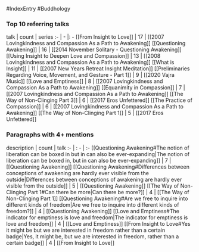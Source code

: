 #IndexEntry #Buddhology

### Top 10 referring talks
talk | count | series
:- | - |: -
[[From Insight to Love]] | 17 | [[2007 Lovingkindness and Compassion As a Path to Awakening]]
[[Questioning Awakening]] | 16 | [[2014 November Solitary - Questioning Awakening]]
[[Using Insight to Deepen Love and Compassion]] | 13 | [[2008 Lovingkindness and Compassion As a Path to Awakening]]
[[What is Insight]] | 11 | [[2007 New Years Retreat Insight Meditation]]
[[Preliminaries Regarding Voice, Movement, and Gesture - Part 1]] | 9 | [[2020 Vajra Music]]
[[Love and Emptiness]] | 8 | [[2007 Lovingkindness and Compassion As a Path to Awakening]]
[[Equanimity in Compassion]] | 7 | [[2007 Lovingkindness and Compassion As a Path to Awakening]]
[[The Way of Non-Clinging Part 3]] | 6 | [[2017 Eros Unfettered]]
[[The Practice of Compassion]] | 6 | [[2007 Lovingkindness and Compassion As a Path to Awakening]]
[[The Way of Non-Clinging Part 1]] | 5 | [[2017 Eros Unfettered]]

### Paragraphs with 4+ mentions
description | count | talk
:- | : - | :-
[[Questioning Awakening#The notion of liberation can be boxed in but in can also be ever-expanding\|The notion of liberation can be boxed in, but in can also be ever-expanding]] | 7 | [[Questioning Awakening]]
[[Questioning Awakening#Differences between conceptions of awakening are hardly ever visible from the outside\|Differences between conceptions of awakening are hardly ever visible from the outside]] | 5 | [[Questioning Awakening]]
[[The Way of Non-Clinging Part 1#Can there be more\|Can there be more?]] | 4 | [[The Way of Non-Clinging Part 1]]
[[Questioning Awakening#Are we free to inquire into different kinds of freedom\|Are we free to inquire into different kinds of freedom?]] | 4 | [[Questioning Awakening]]
[[Love and Emptiness#The indicator for emptiness is love and freedom\|The indicator for emptiness is love and freedom]] | 4 | [[Love and Emptiness]]
[[From Insight to Love#Yes it might be but we are interested in freedom rather than a certain badge\|Yes, it might be, but we are interested in freedom, rather than a certain badge]] | 4 | [[From Insight to Love]]

